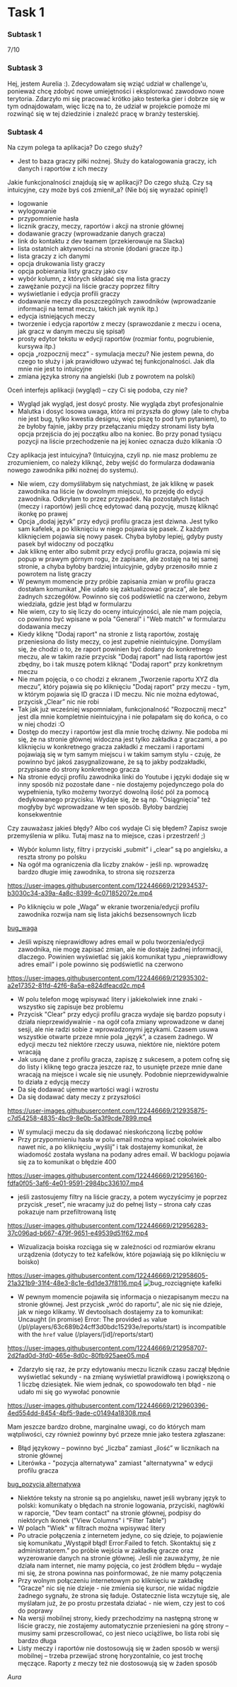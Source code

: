 # Task 1

### Subtask 1

7/10

### Subtask 3

Hej, jestem Aurelia :). Zdecydowałam się wziąć udział w challenge'u, ponieważ chcę zdobyć nowe umiejętności i eksplorować zawodowo nowe terytoria. Zdarzyło mi się pracować krótko jako testerka gier i dobrze się w tym odnajdowałam, więc liczę na to, że udział w projekcie pomoże mi rozwinąć się w tej dziedzinie i znależć pracę w branży testerskiej.

### Subtask 4

Na czym polega ta aplikacja? Do czego służy?
* Jest to baza graczy piłki nożnej. Służy do katalogowania graczy, ich danych i raportów z ich meczy

Jakie funkcjonalności znajdują się w aplikacji? Do czego służą. Czy są intuicyjne, czy może byś coś zmienił_a? (Nie bój się wyrażać opinię!)
* logowanie
* wylogowanie
* przypomnienie hasła
* licznik graczy, meczy, raportów i akcji na stronie głównej
* dodawanie graczy (wprowadzanie danych gracza)
* link do kontaktu z dev teamem (przekierowuje na Slacka)
* lista ostatnich aktywności na stronie (dodani gracze itp.)
* lista graczy z ich danymi
* opcja drukowania listy graczy
* opcja pobierania listy graczy jako csv
* wybór kolumn, z których składać się ma lista graczy
* zawężanie pozycji na liście graczy poprzez filtry
* wyświetlanie i edycja profili graczy
* dodawanie meczy dla poszczególnych zawodników (wprowadzanie informacji na temat meczu, takich jak wynik itp.)
* edycja istniejących meczy
* tworzenie i edycja raportów z meczy (sprawozdanie z meczu i ocena, jak gracz w danym meczu się spisał)
* prosty edytor tekstu w edycji raportów (rozmiar fontu, pogrubienie, kursywa itp.)
* opcja „rozpocznij mecz” - symulacja meczu? Nie jestem pewna, do czego to służy i jak prawidłowo używać tej funkcjonalności. Jak dla mnie nie jest to intuicyjne
* zmiana języka strony na angielski (lub z powrotem na polski)

Oceń interfejs aplikacji (wygląd) – czy Ci się podoba, czy nie?
* Wygląd jak wygląd, jest dosyć prosty. Nie wygląda zbyt profesjonalnie
* Malutka i dosyć losowa uwaga, która mi przyszła do głowy (ale to chyba nie jest bug, tylko kwestia designu, więc piszę to pod tym pytaniem), to że byłoby fajnie, jakby przy przełączaniu między stronami listy była opcja przejścia do jej początku albo na koniec. Bo przy ponad tysiącu pozycji na liście przechodzenie na jej koniec oznacza dużo klikania :O

Czy aplikacja jest intuicyjna? (Intuicyjna, czyli np. nie masz problemu ze zrozumieniem, co należy kliknąć, żeby wejść do formularza dodawania nowego zawodnika piłki nożnej do systemu).
* Nie wiem, czy domyśliłabym się natychmiast, że jak kliknę w pasek zawodnika na liście (w dowolnym miejscu), to przejdę do edycji zawodnika. Odkryłam to przez przypadek. Na pozostałych listach (meczy i raportów) jeśli chcę edytować daną pozycję, muszę kliknąć ikonkę po prawej
* Opcja „dodaj język” przy edycji profilu gracza jest dziwna. Jest tylko sam kafelek, a po kliknięciu w niego pojawia się pasek. Z każdym kliknięciem pojawia się nowy pasek. Chyba byłoby lepiej, gdyby pusty pasek był widoczny od początku
* Jak kliknę enter albo submit przy edycji profilu gracza, pojawia mi się popup w prawym górnym rogu, że zapisane, ale zostaję na tej samej stronie, a chyba byłoby bardziej intuicyjnie, gdyby przenosiło mnie z powrotem na listę graczy
* W pewnym momencie przy próbie zapisania zmian w profilu gracza dostałam komunikat „Nie udało się zaktualizować gracza”, ale bez żadnych szczegółów. Powinno się coś podświetlić na czerwono, żebym wiedziała, gdzie jest błąd w formularzu
* Nie wiem, czy to się liczy do oceny intuicyjności, ale nie mam pojęcia, co powinno być wpisane w pola "General" i "Web match" w formularzu dodawania meczy
* Kiedy kliknę "Dodaj raport" na stronie z listą raportów, zostaję przeniesiona do listy meczy, co jest zupełnie nieintuicyjne. Domyślam się, że chodzi o to, że raport powinien być dodany do konkretnego meczu, ale w takim razie przycisk "Dodaj raport" nad listą raportów jest zbędny, bo i tak muszę potem kliknąć "Dodaj raport" przy konkretnym meczu
* Nie mam pojęcia, o co chodzi z ekranem „Tworzenie raportu XYZ dla meczu”, który pojawia się po kliknięciu "Dodaj raport" przy meczu - tym, w którym pojawia się ID gracza i ID meczu. Nic nie można edytować, przycisk „Clear” nic nie robi
* Tak jak już wcześniej wspomniałam, funkcjonalność "Rozpocznij mecz" jest dla mnie kompletnie nieintuicyjna i nie połapałam się do końca, o co w niej chodzi :O
* Dostęp do meczy i raportów jest dla mnie trochę dziwny. Nie podoba mi się, że na stronie głównej widoczna jest tylko zakładka z graczami, a po kliknięciu w konkretnego gracza zakładki z meczami i raportami pojawiają się w tym samym miejscu i w takim samym stylu - czuję, że powinno być jakoś zasygnalizowane, że są to jakby podzakładki, przypisane do strony konkretnego gracza
* Na stronie edycji profilu zawodnika linki do Youtube i języki dodaje się w inny sposób niż pozostałe dane - nie dostajemy pojedynczego pola do wypełnienia, tylko możemy tworzyć dowolną ilość pól za pomocą dedykowanego przycisku. Wydaje się, że są np. "Osiągnięcia" też mogłyby być wprowadzane w ten sposób. Byłoby bardziej konsekwentnie

Czy zauważasz jakieś błędy? Albo coś wydaje Ci się błędem? Zapisz swoje przemyślenia w pliku. Tutaj masz na to miejsce, czas i przestrzeń! ;)
* Wybór kolumn listy, filtry i przyciski „submit” i „clear” są po angielsku, a reszta strony po polsku
* Na ogół ma ograniczenia dla liczby znaków - jeśli np. wprowadzę bardzo długie imię zawodnika, to strona się rozszerza

https://user-images.githubusercontent.com/122446669/212934537-b3030c34-a39a-4a8c-8399-4c071852072e.mp4

* Po kliknięciu w pole „Waga” w ekranie tworzenia/edycji profilu zawodnika rozwija nam się lista jakichś bezsensownych liczb

[bug_waga](https://user-images.githubusercontent.com/122446669/212961149-3e7971bc-461e-4137-9cc0-b7c8b7caaf69.png)

* Jeśli wpiszę nieprawidłowy adres email w polu tworzenia/edycji zawodnika, nie mogę zapisać zmian, ale nie dostaję żadnej informacji, dlaczego. Powinien wyświetlać się jakiś komunikat typu „nieprawidłowy adres email” i pole powinno się podświetlić na czerwono

https://user-images.githubusercontent.com/122446669/212935302-a2e17352-81fd-42f6-8a5a-e824dfeacd2c.mp4

* W polu telefon mogę wpisywać litery i jakiekolwiek inne znaki - wszystko się zapisuje bez problemu 
* Przycisk "Clear" przy edycji profilu gracza wydaje się bardzo popsuty i działa nieprzewidywalnie - na ogół cofa zmiany wprowadzone w danej sesji, ale nie radzi sobie z wprowadzonymi językami. Czasem usuwa wszystkie otwarte przeze mnie pola „język”, a czasem żadnego. W edycji meczu też niektóre rzeczy usuwa, niektóre nie, niektóre potem wracają
* Jak usunę dane z profilu gracza, zapiszę z sukcesem, a potem cofnę się do listy i kliknę tego gracza jeszcze raz, to usunięte przeze mnie dane wracają na miejsce i wcale się nie usunęły. Podobnie nieprzewidywalnie to działa z edycją meczy
* Da się dodawać ujemne wartości wagi i wzrostu
* Da się dodawać daty meczy z przyszłości

https://user-images.githubusercontent.com/122446669/212935875-c7d54258-4835-4bc9-8e0b-5a3f9cde7899.mp4

* W symulacji meczu da się dodawać nieskończoną liczbę połów
* Przy przypomnieniu hasła w polu email można wpisać cokolwiek albo nawet nic, a po kliknięciu „wyślij” i tak dostajemy komunikat, że wiadomość została wysłana na podany adres email. W backlogu pojawia się za to komunikat o błędzie 400

https://user-images.githubusercontent.com/122446669/212956160-fdfa0f05-3af6-4e01-9591-2984bc336107.mp4

* jeśli zastosujemy filtry na liście graczy, a potem wyczyścimy je poprzez przycisk „reset”, nie wracamy już do pełnej listy – strona cały czas pokazuje nam przefiltrowaną listę

https://user-images.githubusercontent.com/122446669/212956283-37c096ad-b667-479f-9651-e49539d51f62.mp4

* Wizualizacja boiska rozciąga się w zależności od rozmiarów ekranu urządzenia (dotyczy to też kafelków, które pojawiają się po kliknięciu w boisko)

https://user-images.githubusercontent.com/122446669/212958605-21a321b9-31f4-48e3-8c1e-6d1de37f8116.mp4
![bug_rozciągnięte kafelki](https://user-images.githubusercontent.com/122446669/212958633-4f1b94c3-8b15-4f0a-b684-dfb7a06aec3b.png)

* W pewnym momencie pojawiła się informacja o niezapisanym meczu na stronie głównej. Jest przycisk „wróć do raportu”, ale nic się nie dzieje, jak w niego klikamy. W devtoolsach dostajemy za to komunikat: Uncaught (in promise) Error: The provided `as` value (/pl/players/63c689b24cff3d0bdc15293e/reports/start) is incompatible with the `href` value (/players/[id]/reports/start)

https://user-images.githubusercontent.com/122446669/212958707-2d2fad0d-3fd0-465e-8d0c-80fb925aee05.mp4

* Zdarzyło się raz, że przy edytowaniu meczu licznik czasu zaczął błędnie wyświetlać sekundy - na zmianę wyświetlał prawidłową i powiększoną o 1 liczbę dziesiątek. Nie wiem jednak, co spowodowało ten błąd - nie udało mi się go wywołać ponownie

https://user-images.githubusercontent.com/122446669/212960396-4ed554dd-8454-4bf5-9ade-c01494a18308.mp4


Mam jeszcze bardzo drobne, marginalne uwagi, co do których mam wątpliwości, czy również powinny być przeze mnie jako testera zgłaszane:

* Błąd językowy – powinno być „liczba” zamiast „ilość” w licznikach na stronie głównej
* Literówka - "pozycja alternatywa" zamiast "alternatywna" w edycji profilu gracza

[bug_pozycja alternatywa](https://user-images.githubusercontent.com/122446669/212936022-6d3905ee-b60d-49a0-94e8-200bf2993d7f.png)

* Niektóre teksty na stronie są po angielsku, nawet jeśli wybrany język to polski: komunikaty o błędach na stronie logowania, przyciski, nagłówki w raporcie, "Dev team contact" na stronie głównej, podpisy do niektórych ikonek ("View Columns" i "Filter Table")
* W polach "Wiek" w filtrach można wpisywać litery
* Po utracie połączenia z internetem jedyne, co się dzieje, to pojawienie się komunikatu „Wystąpił błąd! Error:Failed to fetch. Skontaktuj się z administratorem.” po próbie wejścia w zakładkę gracze oraz wyzerowanie danych na stronie głównej. Jeśli nie zauważymy, że nie działa nam internet, nie mamy pojęcia, co jest źródłem błędu – wydaje mi się, że strona powinna nas poinformować, że nie mamy połączenia
* Przy wolnym połączeniu internetowym po kliknięciu w zakładkę "Gracze" nic się nie dzieje - nie zmienia się kursor, nie widać nigdzie żadnego sygnału, że strona się ładuje. Ostatecznie lista wczytuje się, ale myślałam już, że po prostu przestała działać - nie wiem, czy jest to coś do poprawy
* Na wersji mobilnej strony, kiedy przechodzimy na następną stronę w liście graczy, nie zostajemy automatycznie przeniesieni na górę strony – musimy sami przescrollować, co jest nieco uciążliwe, bo lista robi się bardzo długa
* Listy meczy i raportów nie dostosowują się w żaden sposób w wersji mobilnej – trzeba przewijać stronę horyzontalnie, co jest trochę męczące. Raporty z meczy też nie dostosowują się w żaden sposób

*Aura*
